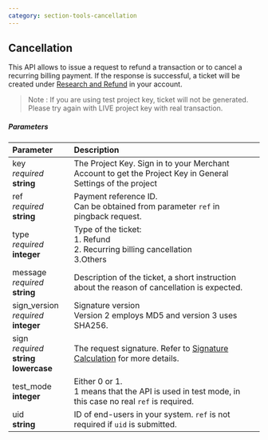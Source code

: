 ```yaml
---
category: section-tools-cancellation
---
```


## Cancellation

This API allows to issue a request to refund a transaction or to cancel a recurring billing payment. If the response is successful, a ticket will be created under [Research and Refund](https://api.paymentwall.com/developers/crm/tickets) in your account.
> Note : If you are using test project key, ticket will not be generated. Please try again with LIVE project key with real transaction.

##### Parameters

|Parameter|Description|
|:---|:---|
|key<br>*required*<br>**string**| The Project Key. Sign in to your Merchant Account to get the Project Key in General Settings of the project|
|ref<br>*required*<br>**string**| Payment reference ID.<br>Can be obtained from parameter ```ref``` in pingback request. |
|type<br>*required*<br>**integer**| Type of the ticket:<br>1. Refund<br>2. Recurring billing cancellation<br>3.Others|
|message<br>*required*<br>**string**| Description of the ticket, a short instruction about the reason of cancellation is expected.|
|sign_version<br>*required*<br>**integer**| Signature version<br>Version 2 employs MD5 and version 3 uses SHA256.|
|sign<br>*required*<br>**string lowercase**|The request signature. Refer to [Signature Calculation](/signature-calculation) for more details.|
|test_mode <br>**integer**| Either 0 or 1.<br>1 means that the API is used in test mode, in this case no real ```ref``` is required.|
|uid<br>**string**| ID of end-users in your system. ```ref``` is not required if ```uid``` is submitted.|
